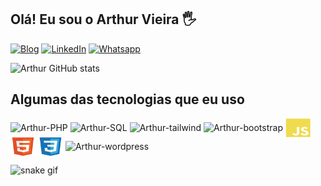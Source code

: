 ## Olá! Eu sou o Arthur Vieira 🖐️
 
[![Blog](https://img.shields.io/website?label=arthurssj.github.io&style=for-the-badge&url=https://sujeitoprogramador.com/)](https://arthurssj.github.io/)
[![LinkedIn](https://img.shields.io/badge/LinkedIn-0077B5?style=for-the-badge&logo=linkedin&logoColor=white)](https://www.linkedin.com/in/arthur-vieira-937326257/)
[![Whatsapp](https://img.shields.io/badge/WhatsApp-25D366?style=for-the-badge&logo=whatsapp&logoColor=white)](https://wa.me/5531999011787)


![Arthur GitHub stats](https://github-readme-stats.vercel.app/api?username=arthurssj&theme=algolia&show_icons=true)

## Algumas das tecnologias que eu uso

<div style="display: inline_block">
  <img align="center" alt="Arthur-PHP" height="30" width="40" src="https://cdn.jsdelivr.net/gh/devicons/devicon/icons/php/php-original.svg">
  <img align="center" alt="Arthur-SQL" height="30" width="40" src="https://cdn.jsdelivr.net/gh/devicons/devicon/icons/mysql/mysql-original-wordmark.svg">
  <img align="center" alt="Arthur-tailwind" height="30" width="40" src="https://cdn.jsdelivr.net/gh/devicons/devicon/icons/tailwindcss/tailwindcss-plain.svg">
  <img align="center" alt="Arthur-bootstrap" height="30" width="40" src="https://cdn.jsdelivr.net/gh/devicons/devicon/icons/bootstrap/bootstrap-original.svg">
  <img align="center" alt="Arthur-Js" height="30" width="40" src="https://raw.githubusercontent.com/devicons/devicon/master/icons/javascript/javascript-plain.svg">
  <img align="center" alt="Arthur-HTML" height="30" width="40" src="https://raw.githubusercontent.com/devicons/devicon/master/icons/html5/html5-original.svg">
  <img align="center" alt="Arthur-CSS" height="30" width="40" src="https://raw.githubusercontent.com/devicons/devicon/master/icons/css3/css3-original.svg">
  <img align="center" alt="Arthur-wordpress" height="30" width="40" src="https://cdn.jsdelivr.net/gh/devicons/devicon/icons/wordpress/wordpress-plain.svg">

</div>

![snake gif](https://github.com/ArthurSSJ/ArthurSSJ/blob/output/github-contribution-grid-snake.gif)
